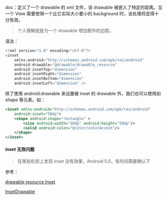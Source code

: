 doc：定义了一个 drawable 的 xml 文件，该 drawable 被嵌入了特定的距离。当一个 View 需要使用一个比它实际大小要小的 background 时，该处理将显得十分有效。

> 个人理解就是为一个 drawable 增加额外的边距。

语法：

```java
<?xml version="1.0" encoding="utf-8"?>
<inset
    xmlns:android="http://schemas.android.com/apk/res/android"
    android:drawable="@drawable/drawable_resource"
    android:insetTop="dimension"
    android:insetRight="dimension"
    android:insetBottom="dimension"
    android:insetLeft="dimension" />
```

除了使用 android:drawable 来设置被 inset 的 drawable 外，我们也可以使用如 shape 等元素。如：

```xml
<inset xmlns:android="http://schemas.android.com/apk/res/android"
    android:inset="50dp">
    <shape android:shape="rectangle" >
        <size android:width="50dp" android:height="50dp"/>
        <solid android:color="@color/colorAccent"/>
    </shape>
</inset>
```



#### inset 无效问题

> 在某些机型上发现 inset 没有效果，Android 5.0，有时间需要确认下





参考：

[drawable resource Inset](https://developer.android.com/guide/topics/resources/drawable-resource.html#Inset)

[InsetDrawable](https://developer.android.com/reference/android/graphics/drawable/InsetDrawable.html)